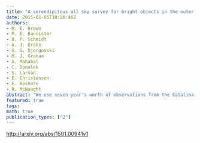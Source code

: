 ```yaml
---
title: "A serendipitous all sky survey for bright objects in the outer solar   system"
date: 2015-01-05T18:20:46Z
authors:
- M. E. Brown
- M. E. Bannister
- B. P. Schmidt
- A. J. Drake
- S. G. Djorgovski
- M. J. Graham
- A. Mahabal
- C. Donalek
- S. Larson
- E. Christensen
- E. Beshore
- R. McNaught
abstract: "We use seven year's worth of observations from the Catalina Sky Survey and the Siding Spring Survey covering most of the northern and southern hemisphere at galactic latitudes higher than 20 degrees to search for serendipitously imaged moving objects in the outer solar system. These slowly moving objects would appear as stationary transients in these fast cadence asteroids surveys, so we develop methods to discover objects in the outer solar system using individual observations spaced by months, rather than spaced by hours, as is typically done. While we independently discover 8 known bright objects in the outer solar system, the faintest having $V=19.8pm0.1$, no new objects are discovered. We find that the survey is nearly 100% efficient at detecting objects beyond 25 AU for $Vlesssim 19.1$ ($Vlesssim18.6$ in the southern hemisphere) and that the probability that there is one or more remaining outer solar system object of this brightness left to be discovered in the unsurveyed regions of the galactic plane is approximately 32%."
featured: true
tags:
math: true
publication_types: ["2"]
---
```

http://arxiv.org/abs/1501.00941v1
